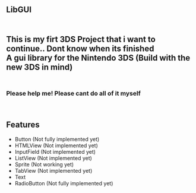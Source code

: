 <h2>LibGUI<h2>
<br>
<a>This is my firt 3DS Project that i want to continue.. Dont know when its finished</a>
<br>
<a>A gui library for the Nintendo 3DS (Build with the new 3DS in mind)</a>
<br>
<br>
<h3>Please help me! Please cant do all of it myself</h3>
<br>
<h2>Features</h2>

- Button (Not fully implemented yet)
- HTMLView (Not implemented yet)
- InputField (Not implemented yet)
- ListView (Not implemented yet)
- Sprite (Not working yet)
- TabView (Not implemented yet)
- Text
- RadioButton (Not fully implemented yet)